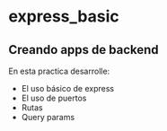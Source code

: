 # express_basic
## Creando apps de backend
En esta practica desarrolle:
- El uso básico de express
- El uso de puertos
- Rutas 
- Query params
